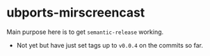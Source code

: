 # ubports-mirscreencast

Main purpose here is to get `semantic-release` working.

* Not yet but have just set tags up to `v0.0.4` on the commits so far.
